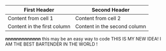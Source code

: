 First Header | Second Header
------------ | -------------
Content from cell 1 | Content from cell 2
Content in the first column | Content in the second column
**nnnnnnnnnnnnn**
this may be an easy way to code
THIS IS MY NEW IDEA! I AM THE BEST BARTENDER IN THE WORLD !
